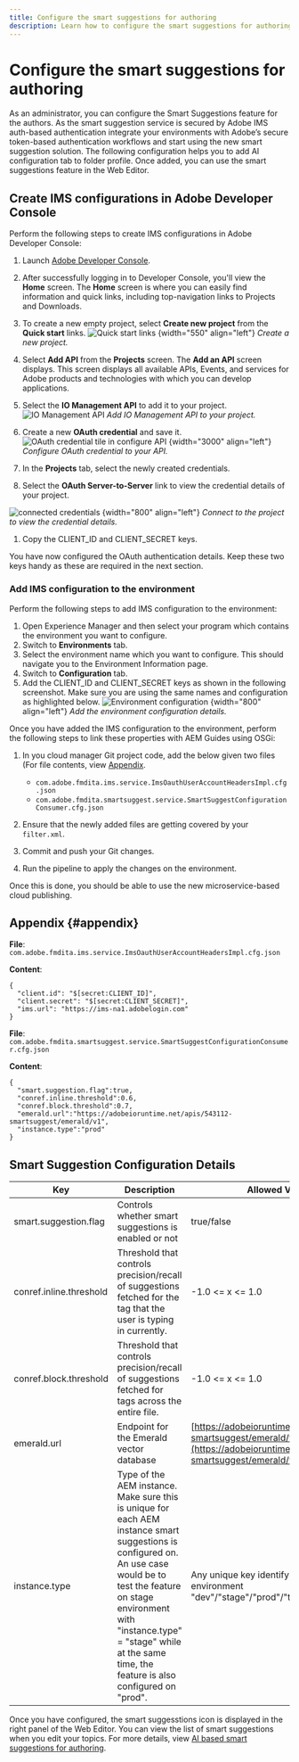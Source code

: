 ```yaml
---
title: Configure the smart suggestions for authoring
description: Learn how to configure the smart suggestions for authoring
---
```

# Configure the smart suggestions for authoring

As an administrator, you can configure the Smart Suggestions feature for the authors. As the smart suggestion service is secured by Adobe IMS auth-based authentication integrate your environments with Adobe’s secure token-based authentication workflows and start using the new smart suggestion solution. The following configuration helps you to add AI configuration tab to folder profile. Once added, you can use the smart suggestions feature in the Web Editor.

## Create IMS configurations in Adobe Developer Console

Perform the following steps to create IMS configurations in Adobe Developer Console:
1. Launch [Adobe Developer Console](https://developer.adobe.com/console). 
1. After successfully logging in to Developer Console, you'll view the **Home** screen. The **Home** screen is where you can easily find information and quick links, including top-navigation links to Projects and Downloads.
1. To create a new empty project, select  **Create new project** from the  **Quick start** links.
![Quick start links](assets/conf-ss-quick-start.png) {width="550" align="left"}
*Create a new project.*

1. Select  **Add API**  from the  **Projects** screen.  The **Add an API** screen displays. This screen displays all available APIs, Events, and services for Adobe products and technologies with which you can develop applications.

1. Select the **IO Management API** to add it to your project.
![IO Management API](assets/confi-ss-io-management.png)
*Add IO Management API to your project.*

1. Create a new **OAuth credential** and save it.
![OAuth credential tile in configure API](assets/conf-ss-OAuth-credential.png) {width="3000" align="left"}
*Configure OAuth credential to your API.*

1. In the  **Projects** tab, select the newly created credentials.

1. Select the **OAuth Server-to-Server** link to view the credential details of your project.  

![connected credentials](assets/conf-ss-connected-credentials.png) {width="800" align="left"}
*Connect to the project to view the credential details.*
1. Copy the CLIENT_ID and CLIENT_SECRET keys.

You have now configured the OAuth authentication details. Keep these two keys handy as these are required in the next section.

### Add IMS configuration to the environment

Perform the following steps to add IMS configuration to the environment:

1. Open Experience Manager and then select your program  which contains the environment  you want to configure.
1. Switch to **Environments** tab.
1. Select the environment name which you want to configure. This should navigate you to the Environment Information page.
1. Switch to **Configuration** tab.
1. Add the CLIENT_ID and CLIENT_SECRET keys as shown in  the following screenshot. Make sure you are using the same names and configuration as highlighted below.
![Environment configuration](assets/conf-ss-environment.png) {width="800" align="left"}
*Add the environment configuration details.*




Once you have added the IMS configuration to the environment, perform the following steps to link these properties with AEM Guides using OSGi: 

1. In you cloud manager Git project code, add the below given two files (For file contents, view [Appendix](#appendix).

    * `com.adobe.fmdita.ims.service.ImsOauthUserAccountHeadersImpl.cfg.json`
    * `com.adobe.fmdita.smartsuggest.service.SmartSuggestConfigurationConsumer.cfg.json`
1. Ensure that the newly added files are getting covered by your `filter.xml`.
1. Commit and push your Git changes.
1. Run the pipeline to apply the changes on the environment.

Once this is done, you should be able to use the new microservice-based cloud publishing.



## Appendix {#appendix}

**File**: 
`com.adobe.fmdita.ims.service.ImsOauthUserAccountHeadersImpl.cfg.json`

**Content**:

```
{
  "client.id": "$[secret:CLIENT_ID]",
  "client.secret": "$[secret:CLIENT_SECRET]",
  "ims.url": "https://ims-na1.adobelogin.com"
}

```

**File**: `com.adobe.fmdita.smartsuggest.service.SmartSuggestConfigurationConsumer.cfg.json`

**Content**:

```
{
  "smart.suggestion.flag":true,
  "conref.inline.threshold":0.6,
  "conref.block.threshold":0.7,
  "emerald.url":"https://adobeioruntime.net/apis/543112-smartsuggest/emerald/v1",
  "instance.type":"prod"
}
```

## Smart Suggestion Configuration Details

|Key|Description|Allowed Values|
|---|---|---|
|smart.suggestion.flag|Controls whether smart suggestions is enabled or not|true/false|
|conref.inline.threshold|Threshold that controls precision/recall of suggestions fetched for the tag that the user is typing in currently.|-1.0 <= x <= 1.0|
|conref.block.threshold|Threshold that controls precision/recall of suggestions fetched for tags across the entire file.|-1.0 <= x <= 1.0|
|emerald.url|Endpoint for the Emerald vector database|[https://adobeioruntime.net/apis/543112-smartsuggest/emerald/v1](https://adobeioruntime.net/apis/543112-smartsuggest/emerald/v1)|
|instance.type|Type of the AEM instance. Make sure this is unique for each AEM instance smart suggestions is configured on. An use case would be to test the feature on stage environment with "instance.type" = "stage" while at the same time, the feature is also configured on "prod".|Any unique key identifying the environment "dev"/"stage"/"prod"/"test1"/"stage2"|

Once you have configured,  the smart suggesstions icon is displayed in the right panel of the Web Editor. You can view the list of smart suggestions when you edit your topics. For more details, view [AI based smart suggestions for authoring](../user-guide/web-editor-content-snippet.md).
